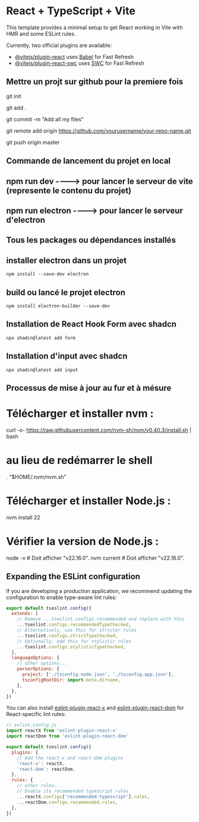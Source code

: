 # React + TypeScript + Vite

This template provides a minimal setup to get React working in Vite with HMR and some ESLint rules.

Currently, two official plugins are available:

- [@vitejs/plugin-react](https://github.com/vitejs/vite-plugin-react/blob/main/packages/plugin-react) uses [Babel](https://babeljs.io/) for Fast Refresh
- [@vitejs/plugin-react-swc](https://github.com/vitejs/vite-plugin-react/blob/main/packages/plugin-react-swc) uses [SWC](https://swc.rs/) for Fast Refresh

## Mettre un projt sur github pour la premiere fois
git init

git add .

git commit -m "Add all my files"

git remote add origin https://github.com/yourusername/your-repo-name.git

git push origin master

## Commande de lancement du projet en local
  ## npm run dev ----> pour lancer le serveur de vite (represente le contenu du projet)
  ## npm run electron ----> pour lancer le serveur d'electron
## Tous les packages ou dépendances installés

  ## installer electron dans un projet 
    npm install --save-dev electron

  ## build ou lancé le projet electron
    npm install electron-builder --save-dev

  ## Installation de React Hook Form avec shadcn
    npx shadcn@latest add form
  
  ## Installation d'input avec shadcn
    npx shadcn@latest add input
## Processus de mise à jour au fur et à mésure
  # Télécharger et installer nvm :
curl -o- https://raw.githubusercontent.com/nvm-sh/nvm/v0.40.3/install.sh | bash
# au lieu de redémarrer le shell
\. "$HOME/.nvm/nvm.sh"
# Télécharger et installer Node.js :
nvm install 22
# Vérifier la version de Node.js :
node -v # Doit afficher "v22.16.0".
nvm current # Doit afficher "v22.16.0".




## Expanding the ESLint configuration

If you are developing a production application, we recommend updating the configuration to enable type-aware lint rules:

```js
export default tseslint.config({
  extends: [
    // Remove ...tseslint.configs.recommended and replace with this
    ...tseslint.configs.recommendedTypeChecked,
    // Alternatively, use this for stricter rules
    ...tseslint.configs.strictTypeChecked,
    // Optionally, add this for stylistic rules
    ...tseslint.configs.stylisticTypeChecked,
  ],
  languageOptions: {
    // other options...
    parserOptions: {
      project: ['./tsconfig.node.json', './tsconfig.app.json'],
      tsconfigRootDir: import.meta.dirname,
    },
  },
})
```

You can also install [eslint-plugin-react-x](https://github.com/Rel1cx/eslint-react/tree/main/packages/plugins/eslint-plugin-react-x) and [eslint-plugin-react-dom](https://github.com/Rel1cx/eslint-react/tree/main/packages/plugins/eslint-plugin-react-dom) for React-specific lint rules:

```js
// eslint.config.js
import reactX from 'eslint-plugin-react-x'
import reactDom from 'eslint-plugin-react-dom'

export default tseslint.config({
  plugins: {
    // Add the react-x and react-dom plugins
    'react-x': reactX,
    'react-dom': reactDom,
  },
  rules: {
    // other rules...
    // Enable its recommended typescript rules
    ...reactX.configs['recommended-typescript'].rules,
    ...reactDom.configs.recommended.rules,
  },
})
```
